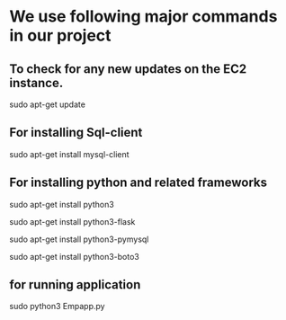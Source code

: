 # We use following major commands in our project 

## To check for any new updates on the EC2 instance. 

sudo apt-get update

## For installing Sql-client
sudo apt-get install mysql-client

## For installing python and related frameworks

sudo apt-get install python3

sudo apt-get install python3-flask

sudo apt-get install python3-pymysql

sudo apt-get install python3-boto3

## for running application
sudo python3 Empapp.py

